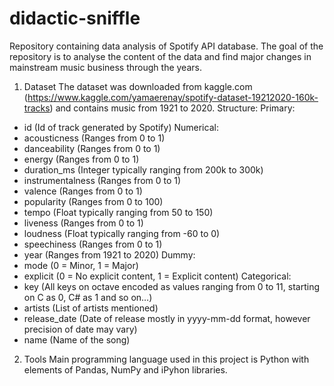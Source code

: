 # didactic-sniffle
Repository containing data analysis of Spotify API database. The goal of the repository is to analyse the content of the data and find major changes in mainstream music business through the years.

1) Dataset
The dataset was downloaded from kaggle.com (https://www.kaggle.com/yamaerenay/spotify-dataset-19212020-160k-tracks) and contains music from 1921 to 2020. 
Structure:
Primary:
- id (Id of track generated by Spotify)
Numerical:
- acousticness (Ranges from 0 to 1)
- danceability (Ranges from 0 to 1)
- energy (Ranges from 0 to 1)
- duration_ms (Integer typically ranging from 200k to 300k)
- instrumentalness (Ranges from 0 to 1)
- valence (Ranges from 0 to 1)
- popularity (Ranges from 0 to 100)
- tempo (Float typically ranging from 50 to 150)
- liveness (Ranges from 0 to 1)
- loudness (Float typically ranging from -60 to 0)
- speechiness (Ranges from 0 to 1)
- year (Ranges from 1921 to 2020)
Dummy:
- mode (0 = Minor, 1 = Major)
- explicit (0 = No explicit content, 1 = Explicit content)
Categorical:
- key (All keys on octave encoded as values ranging from 0 to 11, starting on C as 0, C# as 1 and so on…)
- artists (List of artists mentioned)
- release_date (Date of release mostly in yyyy-mm-dd format, however precision of date may vary)
- name (Name of the song)

2) Tools
Main programming language used in this project is Python with elements of Pandas, NumPy and iPyhon libraries.
